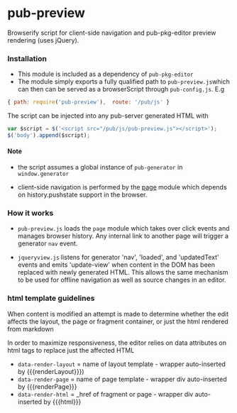 # pub-preview

Browserify script for client-side navigation and pub-pkg-editor preview rendering (uses jQuery).

### Installation

- This module is included as a dependency of `pub-pkg-editor`
- The module simply exports a fully qualified path to `pub-preview.js`which can then can be served as a browserScript through `pub-config.js`. E.g

```js
{ path: require('pub-preview'),  route: '/pub/js' }
```

The script can be injected into any pub-server generated HTML with

```js
var $script = $('<script src="/pub/js/pub-preview.js"></script>');
$('body').append($script);
```

#### Note

- the script assumes a global instance of `pub-generator` in `window.generator`

- client-side navigation is performed by the [page](https://github.com/visionmedia/page.js) module which depends on history.pushstate support in the browser.


### How it works

- `pub-preview.js` loads the `page` module which takes over click events and manages browser history. Any internal link to another page will trigger a generator `nav` event.

- `jqueryview.js` listens for generator 'nav', 'loaded', and 'updatedText' events and emits 'update-view' when content in the DOM has been replaced with newly generated HTML. This allows the same mechanism to be used for offline navigation as well as source changes in an editor.

### html template guidelines

When content is modified an attempt is made to determine whether the edit affects the layout, the page or fragment container, or just the  html rendered from markdown

In order to maximize responsiveness, the editor relies on data attributes on html tags to replace just the affected HTML


- `data-render-layout` = name of layout template - wrapper auto-inserted by {{{renderLayout}}})
- `data-render-page` = name of page template - wrapper div auto-inserted by  {{{renderPage}}}
- `data-render-html` = _href of fragment or page - wrapper div auto-inserted by {{{html}}}
